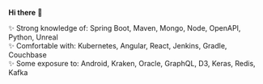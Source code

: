 **Hi there** 👋

✨ Strong knowledge of: Spring Boot, Maven, Mongo, Node, OpenAPI, Python, Unreal  
✨ Comfortable with: Kubernetes, Angular, React, Jenkins, Gradle, Couchbase  
✨ Some exposure to: Android, Kraken, Oracle, GraphQL, D3, Keras, Redis, Kafka  
